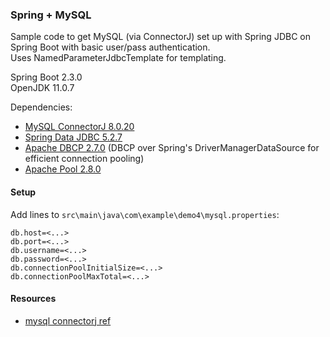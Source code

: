 ### Spring + MySQL 
      
Sample code to get MySQL (via ConnectorJ) set up with Spring JDBC on Spring Boot with basic user/pass authentication.  
Uses NamedParameterJdbcTemplate for templating.

Spring Boot 2.3.0  
OpenJDK 11.0.7  

Dependencies: 
- [MySQL ConnectorJ 8.0.20](https://mvnrepository.com/artifact/mysql/mysql-connector-java/8.0.20)  
- [Spring Data JDBC 5.2.7](https://mvnrepository.com/artifact/org.springframework/spring-jdbc/5.2.7.RELEASE)  
- [Apache DBCP 2.7.0](https://mvnrepository.com/artifact/org.apache.commons/commons-dbcp2/2.7.0) (DBCP over Spring's DriverManagerDataSource for efficient connection pooling)
- [Apache Pool 2.8.0](https://mvnrepository.com/artifact/org.apache.commons/commons-pool2/2.8.0)

#### Setup

Add lines to `src\main\java\com\example\demo4\mysql.properties`:

```
db.host=<...>
db.port=<...>
db.username=<...>
db.password=<...>
db.connectionPoolInitialSize=<...>
db.connectionPoolMaxTotal=<...>
```

#### Resources
- [mysql connectorj ref](https://dev.mysql.com/doc/connector-j/5.1/en/connector-j-usagenotes-spring-config.html)
